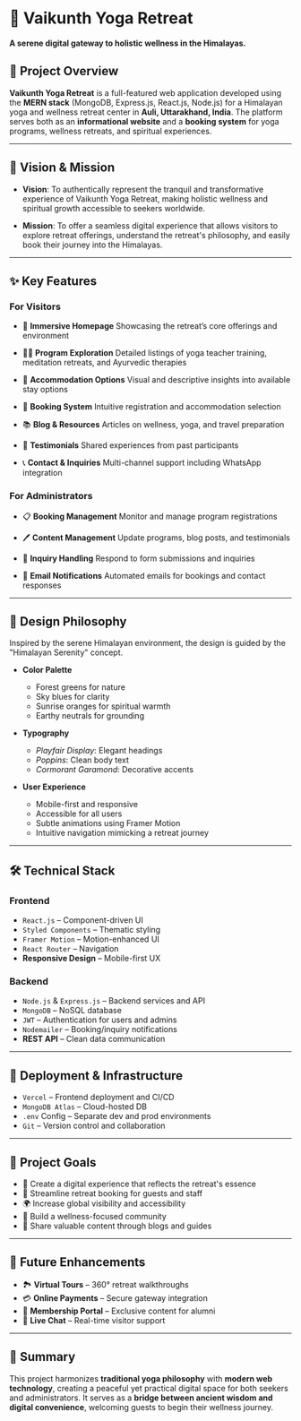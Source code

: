 # 🌄 Vaikunth Yoga Retreat

**A serene digital gateway to holistic wellness in the Himalayas.**

## 🧘 Project Overview

**Vaikunth Yoga Retreat** is a full-featured web application developed using the **MERN stack** (MongoDB, Express.js, React.js, Node.js) for a Himalayan yoga and wellness retreat center in **Auli, Uttarakhand, India**. The platform serves both as an **informational website** and a **booking system** for yoga programs, wellness retreats, and spiritual experiences.

---

## 🌟 Vision & Mission

* **Vision**: To authentically represent the tranquil and transformative experience of Vaikunth Yoga Retreat, making holistic wellness and spiritual growth accessible to seekers worldwide.

* **Mission**: To offer a seamless digital experience that allows visitors to explore retreat offerings, understand the retreat's philosophy, and easily book their journey into the Himalayas.

---

## ✨ Key Features

### For Visitors

* 🌄 **Immersive Homepage**
  Showcasing the retreat’s core offerings and environment

* 🧘‍♀️ **Program Exploration**
  Detailed listings of yoga teacher training, meditation retreats, and Ayurvedic therapies

* 🛌 **Accommodation Options**
  Visual and descriptive insights into available stay options

* 📝 **Booking System**
  Intuitive registration and accommodation selection

* 📚 **Blog & Resources**
  Articles on wellness, yoga, and travel preparation

* 💬 **Testimonials**
  Shared experiences from past participants

* 📞 **Contact & Inquiries**
  Multi-channel support including WhatsApp integration

### For Administrators

* 📋 **Booking Management**
  Monitor and manage program registrations

* 🖊 **Content Management**
  Update programs, blog posts, and testimonials

* 📩 **Inquiry Handling**
  Respond to form submissions and inquiries

* 📧 **Email Notifications**
  Automated emails for bookings and contact responses

---

## 🎨 Design Philosophy

Inspired by the serene Himalayan environment, the design is guided by the "Himalayan Serenity" concept.

* **Color Palette**

  * Forest greens for nature
  * Sky blues for clarity
  * Sunrise oranges for spiritual warmth
  * Earthy neutrals for grounding

* **Typography**

  * *Playfair Display*: Elegant headings
  * *Poppins*: Clean body text
  * *Cormorant Garamond*: Decorative accents

* **User Experience**

  * Mobile-first and responsive
  * Accessible for all users
  * Subtle animations using Framer Motion
  * Intuitive navigation mimicking a retreat journey

---

## 🛠 Technical Stack

### Frontend

* `React.js` – Component-driven UI
* `Styled Components` – Thematic styling
* `Framer Motion` – Motion-enhanced UI
* `React Router` – Navigation
* **Responsive Design** – Mobile-first UX

### Backend

* `Node.js` & `Express.js` – Backend services and API
* `MongoDB` – NoSQL database
* `JWT` – Authentication for users and admins
* `Nodemailer` – Booking/inquiry notifications
* **REST API** – Clean data communication

---

## 🚀 Deployment & Infrastructure

* `Vercel` – Frontend deployment and CI/CD
* `MongoDB Atlas` – Cloud-hosted DB
* `.env` Config – Separate dev and prod environments
* `Git` – Version control and collaboration

---

## 🎯 Project Goals

* 📌 Create a digital experience that reflects the retreat's essence
* 🧾 Streamline retreat booking for guests and staff
* 🌍 Increase global visibility and accessibility
* 🤝 Build a wellness-focused community
* 🧠 Share valuable content through blogs and guides

---

## 🔮 Future Enhancements

* 🏞 **Virtual Tours** – 360° retreat walkthroughs
* 💳 **Online Payments** – Secure gateway integration
* 🔐 **Membership Portal** – Exclusive content for alumni
* 💬 **Live Chat** – Real-time visitor support

---

## 📌 Summary

This project harmonizes **traditional yoga philosophy** with **modern web technology**, creating a peaceful yet practical digital space for both seekers and administrators. It serves as a **bridge between ancient wisdom and digital convenience**, welcoming guests to begin their wellness journey.

